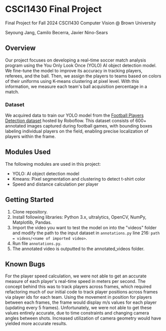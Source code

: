 # CSCI1430 Final Project
Final Project for Fall 2024 CSCI1430 Computer Vision @ Brown University

Seyoung Jang, Camilo Becerra, Javier Nino-Sears

## Overview
Our project focuses on developing a real-time soccer match analysis program using the You Only Look Once (YOLO) AI object detection model. We fine-tune the model to improve its accuracy in tracking players, referees, and the ball. Then, we assign the players to teams based on colors of their uniforms using K-means clustering at pixel level. With this information, we measure each team's ball acquisition percentage in a match. 

### Dataset
We acquired data to train our YOLO model from the [Football Players Detection dataset](https://universe.roboflow.com/roboflow-jvuqo/football-players-detection-3zvbc/dataset/2) hosted by Roboflow. This dataset consists of 600+ annotated images captured during football games, with bounding boxes labeling individual players on the field, enabling precise localization of players within the frame. 


## Modules Used
The following modules are used in this project:

- YOLO: AI object detection model
- Kmeans: Pixel segmentation and clustering to detect t-shirt color
- Speed and distance calculation per player

## Getting Started
1. Clone repository. 
2. Install following libraries: Python 3.x, ultralytics, OpenCV, NumPy, Matplotlib, Pandas. 
3. Import the video you want to test the model on into the "videos" folder and modify the path to the input dataset in `annotations.py` line 216: `path = videos/<name of imported video>`. 
4. Run file `annotations.py`. 
5. The annotated video is outputted to the annotated_videos folder.

## Known Bugs
For the player speed calculation, we were not able to get an accurate measure of each player's real-time speed in meters per second. The concept behind this was to track players across frames, which required refactoring much of our initial code to track player positions across frames via player ids for each team. Using the movement in position for players between each frames, the frame would display m/s values for each player (updating every 5 frames). Unfortunately, we were not able to get these values entirely accurate, due to time constraints and changing camera angles between shots. Increased utilization of camera geometry would have yielded more accurate results.